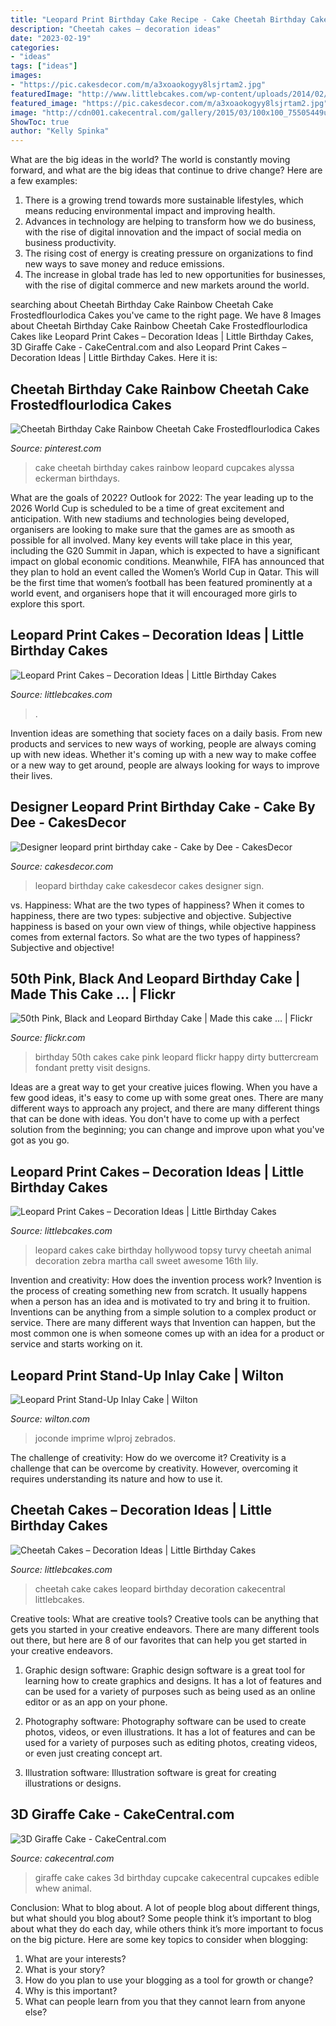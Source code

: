 ```yaml
---
title: "Leopard Print Birthday Cake Recipe - Cake Cheetah Birthday Cakes Rainbow Leopard Cupcakes Alyssa Eckerman Birthdays"
description: "Cheetah cakes – decoration ideas"
date: "2023-02-19"
categories:
- "ideas"
tags: ["ideas"]
images:
- "https://pic.cakesdecor.com/m/a3xoaokogyy8lsjrtam2.jpg"
featuredImage: "http://www.littlebcakes.com/wp-content/uploads/2014/02/Cheetah-Cakes-Pictures.jpg"
featured_image: "https://pic.cakesdecor.com/m/a3xoaokogyy8lsjrtam2.jpg"
image: "http://cdn001.cakecentral.com/gallery/2015/03/100x100_75505449uN_3d-giraffe-cake.jpg"
ShowToc: true
author: "Kelly Spinka"
---
```



What are the big ideas in the world?
The world is constantly moving forward, and what are the big ideas that continue to drive change? Here are a few examples: 
1. There is a growing trend towards more sustainable lifestyles, which means reducing environmental impact and improving health. 
2. Advances in technology are helping to transform how we do business, with the rise of digital innovation and the impact of social media on business productivity. 
3. The rising cost of energy is creating pressure on organizations to find new ways to save money and reduce emissions. 
4. The increase in global trade has led to new opportunities for businesses, with the rise of digital commerce and new markets around the world.

	

		
searching about Cheetah Birthday Cake Rainbow Cheetah Cake Frostedflourlodica Cakes you've came to the right page. We have 8 Images about Cheetah Birthday Cake Rainbow Cheetah Cake Frostedflourlodica Cakes like Leopard Print Cakes – Decoration Ideas | Little Birthday Cakes, 3D Giraffe Cake - CakeCentral.com and also Leopard Print Cakes – Decoration Ideas | Little Birthday Cakes. Here it is:
		
    
## Cheetah Birthday Cake Rainbow Cheetah Cake Frostedflourlodica Cakes

<img loading=lazy src="https://i.pinimg.com/736x/fa/77/cd/fa77cde0206c6784f7ef5348a469607c.jpg" onerror="this.onerror=null;this.src='https://tse1.mm.bing.net/th?id=OIP.81DPP6uLCNdxJCu1rR6ptAHaJ3&amp;pid=15.1';" alt="Cheetah Birthday Cake Rainbow Cheetah Cake Frostedflourlodica Cakes">

_Source: pinterest.com_

>cake cheetah birthday cakes rainbow leopard cupcakes alyssa eckerman birthdays. 

	

What are the goals of 2022?
Outlook for 2022: The year leading up to the 2026 World Cup is scheduled to be a time of great excitement and anticipation. With new stadiums and technologies being developed, organisers are looking to make sure that the games are as smooth as possible for all involved. Many key events will take place in this year, including the G20 Summit in Japan, which is expected to have a significant impact on global economic conditions. Meanwhile, FIFA has announced that they plan to hold an event called the Women’s World Cup in Qatar. This will be the first time that women’s football has been featured prominently at a world event, and organisers hope that it will encouraged more girls to explore this sport.

    
## Leopard Print Cakes – Decoration Ideas | Little Birthday Cakes

<img loading=lazy src="https://www.littlebcakes.com/wp-content/uploads/2014/02/Leopard-Print-Cake-Ideas-767x1024.jpg" onerror="this.onerror=null;this.src='https://tse2.mm.bing.net/th?id=OIP.JIJIzbMKTlB4tiGHmdJIBQHaJ4&amp;pid=15.1';" alt="Leopard Print Cakes – Decoration Ideas | Little Birthday Cakes">

_Source: littlebcakes.com_

>. 

	

Invention ideas are something that society faces on a daily basis. From new products and services to new ways of working, people are always coming up with new ideas. Whether it's coming up with a new way to make coffee or a new way to get around, people are always looking for ways to improve their lives. 

    
## Designer Leopard Print Birthday Cake - Cake By Dee - CakesDecor

<img loading=lazy src="https://pic.cakesdecor.com/m/a3xoaokogyy8lsjrtam2.jpg" onerror="this.onerror=null;this.src='https://tse4.mm.bing.net/th?id=OIP.DWoR4Wkf6A3F3sZC2f06TgHaHa&amp;pid=15.1';" alt="Designer leopard print birthday cake - Cake by Dee - CakesDecor">

_Source: cakesdecor.com_

>leopard birthday cake cakesdecor cakes designer sign. 

	

vs. Happiness: What are the two types of happiness?
When it comes to happiness, there are two types: subjective and objective. Subjective happiness is based on your own view of things, while objective happiness comes from external factors. So what are the two types of happiness? Subjective and objective!

    
## 50th Pink, Black And Leopard Birthday Cake | Made This Cake … | Flickr

<img loading=lazy src="https://c2.staticflickr.com/6/5154/5801430694_d5e77d6824_b.jpg" onerror="this.onerror=null;this.src='https://tse3.mm.bing.net/th?id=OIP.6Q7p5StwJjLK16hDAwz7kwHaLG&amp;pid=15.1';" alt="50th Pink, Black and Leopard Birthday Cake | Made this cake … | Flickr">

_Source: flickr.com_

>birthday 50th cakes cake pink leopard flickr happy dirty buttercream fondant pretty visit designs. 

	

Ideas are a great way to get your creative juices flowing. When you have a few good ideas, it's easy to come up with some great ones. There are many different ways to approach any project, and there are many different things that can be done with ideas. You don't have to come up with a perfect solution from the beginning; you can change and improve upon what you've got as you go.

    
## Leopard Print Cakes – Decoration Ideas | Little Birthday Cakes

<img loading=lazy src="http://www.littlebcakes.com/wp-content/uploads/2014/02/Leopard-Print-Cakes.jpg" onerror="this.onerror=null;this.src='https://tse2.mm.bing.net/th?id=OIP.htNJVUMCoQWyyKhK5hyFagHaJj&amp;pid=15.1';" alt="Leopard Print Cakes – Decoration Ideas | Little Birthday Cakes">

_Source: littlebcakes.com_

>leopard cakes cake birthday hollywood topsy turvy cheetah animal decoration zebra martha call sweet awesome 16th lily. 

	

Invention and creativity: How does the invention process work?
Invention is the process of creating something new from scratch. It usually happens when a person has an idea and is motivated to try and bring it to fruition. Inventions can be anything from a simple solution to a complex product or service. There are many different ways that Invention can happen, but the most common one is when someone comes up with an idea for a product or service and starts working on it.

    
## Leopard Print Stand-Up Inlay Cake | Wilton

<img loading=lazy src="https://www.wilton.com/dw/image/v2/AAWA_PRD/on/demandware.static/-/Sites-wilton-project-master/default/dw58cbd67a/images/project/WLPROJ-7998/Leopard Print Stand-Up Inlay Cake.jpg?sw=1000&amp;sh=1000&amp;sm=fit" onerror="this.onerror=null;this.src='https://tse1.mm.bing.net/th?id=OIP.df_0WGbhe2AqqCoO4B-4cgHaHa&amp;pid=15.1';" alt="Leopard Print Stand-Up Inlay Cake | Wilton">

_Source: wilton.com_

>joconde imprime wlproj zebrados. 

	

The challenge of creativity: How do we overcome it?
Creativity is a challenge that can be overcome by creativity. However, overcoming it requires understanding its nature and how to use it.

    
## Cheetah Cakes – Decoration Ideas | Little Birthday Cakes

<img loading=lazy src="http://www.littlebcakes.com/wp-content/uploads/2014/02/Cheetah-Cakes-Pictures.jpg" onerror="this.onerror=null;this.src='https://tse1.mm.bing.net/th?id=OIP.5NS714f2F-Ea1bpK9q1DSAHaJ4&amp;pid=15.1';" alt="Cheetah Cakes – Decoration Ideas | Little Birthday Cakes">

_Source: littlebcakes.com_

>cheetah cake cakes leopard birthday decoration cakecentral littlebcakes. 

	

Creative tools: What are creative tools?
Creative tools can be anything that gets you started in your creative endeavors. There are many different tools out there, but here are 8 of our favorites that can help you get started in your creative endeavors. 
1. Graphic design software: Graphic design software is a great tool for learning how to create graphics and designs. It has a lot of features and can be used for a variety of purposes such as being used as an online editor or as an app on your phone.

2. Photography software: Photography software can be used to create photos, videos, or even illustrations. It has a lot of features and can be used for a variety of purposes such as editing photos, creating videos, or even just creating concept art.

3. Illustration software: Illustration software is great for creating illustrations or designs.

    
## 3D Giraffe Cake - CakeCentral.com

<img loading=lazy src="http://cdn001.cakecentral.com/gallery/2015/03/100x100_75505449uN_3d-giraffe-cake.jpg" onerror="this.onerror=null;this.src='https://tse4.mm.bing.net/th?id=OIP.Qmf2oO53tuHeSsZTkDnWfgHaJ4&amp;pid=15.1';" alt="3D Giraffe Cake - CakeCentral.com">

_Source: cakecentral.com_

>giraffe cake cakes 3d birthday cupcake cakecentral cupcakes edible whew animal. 

	

Conclusion: What to blog about.
A lot of people blog about different things, but what should you blog about? Some people think it’s important to blog about what they do each day, while others think it’s more important to focus on the big picture. Here are some key topics to consider when blogging:
1. What are your interests? 
2. What is your story? 
3. How do you plan to use your blogging as a tool for growth or change? 
4. Why is this important? 
5. What can people learn from you that they cannot learn from anyone else?

